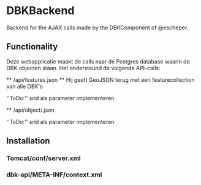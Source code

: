 # DBKBackend


Backend for the AJAX calls made by the DBKComponent of @escheper.


## Functionality
Deze webapplicatie maakt de calls naar de Postgres database waarin de DBK objecten staan. Het ondersteund de volgende API-calls:

** /api/features.json **
Hij geeft GeoJSON terug met een featurecollection van alle DBK's

''ToDo:''
srid als parameter implementeren

** /api/object/<id>.json

''ToDo:''
srid als parameter implementeren


## Installation



### Tomcat/conf/server.xml
### dbk-api/META-INF/context.xml


